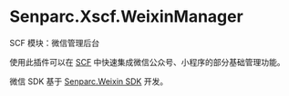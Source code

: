 # Senparc.Xscf.WeixinManager
SCF 模块：微信管理后台


使用此插件可以在 [SCF](https://github.com/SenparcCoreFramework/SCF) 中快速集成微信公众号、小程序的部分基础管理功能。

微信 SDK 基于 [Senparc.Weixin SDK](https://github.com/JeffreySu/WeiXinMPSDK) 开发。
